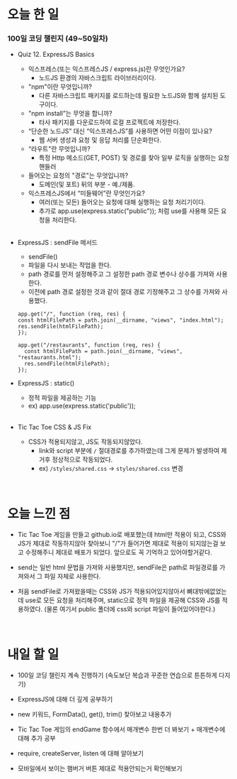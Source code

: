 # 오늘 한 일

### 100일 코딩 챌린지 (49~50일차)

- Quiz 12. ExpressJS Basics

  - 익스프레스(또는 익스프레스JS / express.js)란 무엇인가요?
    - 노드JS 환경의 자바스크립트 라이브러리이다.
  - "npm"이란 무엇입니까?
    - 다른 자바스크립트 패키지를 로드하는데 필요한 노드JS와 함께 설치된 도구이다.
  - "npm install”는 무엇을 합니까?
    - 타사 패키지를 다운로드하여 로컬 프로젝트에 저장한다.
  - “단순한 노드JS” 대신 “익스프레스JS”를 사용하면 어떤 이점이 있나요?
    - 웹 서버 생성과 요청 및 응답 처리를 단순화한다.
  - “라우트"란 무엇입니까?
    - 특정 Http 메소드(GET, POST) 및 경로를 찾아 일부 로직을 실행하는 요청 핸들러
  - 들어오는 요청의 "경로"는 무엇입니까?
    - 도메인(및 포트) 뒤의 부분 - 예./제품.
  - 익스프레스JS에서 “미들웨어”란 무엇인가요?
    - 여러(또는 모든) 들어오는 요청에 대해 실행하는 요청 처리기이다.
    - 추가로 app.use(express.static("public")); 처럼 use를 사용해 모든 요청을 처리한다.

  <br />

- ExpressJS : sendFile 메서드

  - sendFile()
  - 파일을 다시 보내는 작업을 한다.
  - path 경로를 먼저 설정해주고 그 설정한 path 경로 변수나 상수를 가져와 사용한다.
  - 이전에 path 경로 설정한 것과 같이 절대 경로 기정해주고 그 상수를 가져와 사용했다.

  ```
  app.get("/", function (req, res) {
  const htmlFilePath = path.join(__dirname, "views", "index.html");
  res.sendFile(htmlFilePath);
  });

  app.get("/restaurants", function (req, res) {
    const htmlFilePath = path.join(__dirname, "views", "restaurants.html");
    res.sendFile(htmlFilePath);
  });
  ```

- ExpressJS : static()

  - 정적 파일을 제공하는 기능
  - ex) app.use(express.static('public'));

  <br />

- Tic Tac Toe CSS & JS Fix

  - CSS가 적용되지않고, JS도 작동되지않았다.
    - link와 script 부분에 `/` 절대경로를 추가하였는데 그게 문제가 발생하여 제거후 정상적으로 작동되었다.
    - ex) `/styles/shared.css` -> `styles/shared.css` 변경

<br />

# 오늘 느낀 점

- Tic Tac Toe 게임을 만들고 github.io로 배포했는데 html만 적용이 되고, CSS와 JS가 제대로 작동하지않아 찾아보니 "/"가 들어가면 제대로 적용이 되지않는걸 보고 수정해주니 제대로 배포가 되었다. 앞으로도 꼭 기억하고 있어야할거같다.

- send는 일반 html 문법을 가져와 사용했지만, sendFile은 path로 파일경로를 가져와서 그 파일 자체로 사용한다.

- 처음 sendFile로 가져왔을때는 CSS와 JS가 적용되어있지않아서 뼈대밖에없었는데 use로 모든 요청을 처리해주며, static으로 정적 파일을 제공해 CSS와 JS를 적용하였다. (물론 여기서 public 폴더에 css와 script 파일이 들어있어야한다.)

<br />

# 내일 할 일

- 100일 코딩 챌린지 계속 진행하기 (속도보단 복습과 꾸준한 연습으로 튼튼하게 다지기)

- ExpressJS에 대해 더 깊게 공부하기

- new 키워드, FormData(), get(), trim() 찾아보고 내용추가

- Tic Tac Toe 게임의 endGame 함수에서 매개변수 한번 더 봐보기 + 매개변수에 대해 추가 공부

- require, createServer, listen 에 대해 알아보기

- 모바일에서 보이는 햄버거 버튼 제대로 적용안되는거 확인해보기
